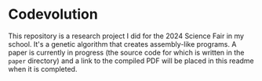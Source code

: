 # Codevolution
This repository is a research project I did for the 2024 Science Fair in my school. It's a genetic algorithm that creates assembly-like programs. A paper is currently in progress (the source code for which is written in the `paper` directory) and a link to the compiled PDF will be placed in this readme when it is completed.
